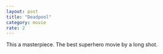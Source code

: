 ```yaml
---
layout: post
title: "Deadpool"
category: movie
rate: 2
---
```


This a masterpiece. The best superhero movie by a long shot.
